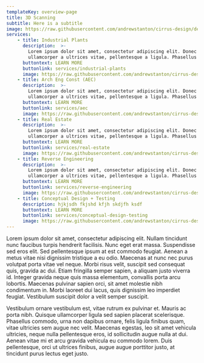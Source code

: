 ```yaml
---
templateKey: overview-page
title: 3D Scanning
subtitle: Here is a subtitle
image: https://raw.githubusercontent.com/andrewstanton/cirrus-design/develop/static/img/3d-scanning-floor-ceiling.jpg
services:
    - title: Industrial Plants
      description:  >-
        Lorem ipsum dolor sit amet, consectetur adipiscing elit. Donec nunc urna,
        ullamcorper a ultrices vitae, pellentesque a ligula. Phasellus eros felis
      buttontext: LEARN MORE
      buttonlink: services/industrial-plants
      image: https://raw.githubusercontent.com/andrewstanton/cirrus-design/develop/static/img/3d-scanning-floor-ceiling.jpg
    - title: Arch Eng Const (AEC)
      description:  >-
        Lorem ipsum dolor sit amet, consectetur adipiscing elit. Donec nunc urna,
        ullamcorper a ultrices vitae, pellentesque a ligula. Phasellus eros felis
      buttontext: LEARN MORE
      buttonlink: services/aec 
      image: https://raw.githubusercontent.com/andrewstanton/cirrus-design/develop/static/img/3d-scanning-floor-ceiling.jpg
    - title: Real Estate
      description:  >-
        Lorem ipsum dolor sit amet, consectetur adipiscing elit. Donec nunc urna,
        ullamcorper a ultrices vitae, pellentesque a ligula. Phasellus eros felis 
      buttontext: LEARN MORE
      buttonlink: services/real-estate
      image: https://raw.githubusercontent.com/andrewstanton/cirrus-design/develop/static/img/3d-scanning-floor-ceiling.jpg
    - title: Reverse Engineering
      description:  >-
        Lorem ipsum dolor sit amet, consectetur adipiscing elit. Donec nunc urna,
        ullamcorper a ultrices vitae, pellentesque a ligula. Phasellus eros felis
      buttontext: LEARN MORE
      buttonlink: services/reverse-engineering
      image: https://raw.githubusercontent.com/andrewstanton/cirrus-design/develop/static/img/3d-scanning-floor-ceiling.jpg
    - title: Conceptual Design + Testing
      description: hjkjsdh fkjshd kfjh skdjfh ksdf 
      buttontext: LEARN MORE
      buttonlink: services/conceptual-design-testing
      image: https://raw.githubusercontent.com/andrewstanton/cirrus-design/develop/static/img/3d-scanning-floor-ceiling.jpg
---
```

Lorem ipsum dolor sit amet, consectetur adipiscing elit. Nullam tincidunt nunc faucibus turpis hendrerit facilisis. Nunc eget erat massa. Suspendisse sed eros elit. Sed pellentesque ipsum at est commodo feugiat. Aenean a metus vitae nisi dignissim tristique a eu odio. Maecenas at nunc nec purus volutpat porta vitae vel neque. Morbi risus velit, suscipit sed consequat quis, gravida ac dui. Etiam fringilla semper sapien, a aliquam justo viverra id. Integer gravida neque quis massa elementum, convallis porta arcu lobortis. Maecenas pulvinar sapien orci, sit amet molestie nibh condimentum in. Morbi laoreet dui lacus, quis dignissim leo imperdiet feugiat. Vestibulum suscipit dolor a velit semper suscipit.

Vestibulum ornare vestibulum est, vitae rutrum ex pulvinar et. Mauris ac porta nibh. Quisque ullamcorper ligula sed sapien placerat scelerisque. Phasellus commodo, urna non dapibus ornare, felis ligula finibus quam, vitae ultricies sem augue nec velit. Maecenas egestas, leo sit amet vehicula ultricies, neque nulla pellentesque eros, id sollicitudin augue nulla at dui. Aenean vitae mi et arcu gravida vehicula eu commodo lorem. Duis pellentesque, orci ut ultrices finibus, augue augue porttitor justo, at tincidunt purus lectus eget justo.